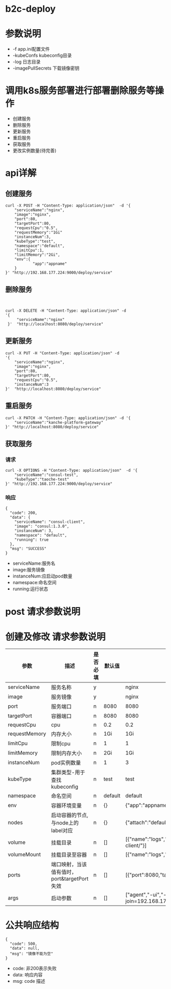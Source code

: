 # b2c-deploy

# 参数说明
* -f app.ini配置文件
* -kubeConfs kubeconfig目录
* -log 日志目录
* -imagePullSecrets 下载镜像密钥


# 调用k8s服务部署进行部署删除服务等操作
* 创建服务
* 删除服务
* 更新服务
* 重启服务
* 获取服务
* 更改实例数量(待完善)


# api详解
## 创建服务
```
curl -X POST -H "Content-Type: application/json"  -d '{
    "serviceName":"nginx",
    "image":"nginx",
    "port":80,
    "targetPort":80,
    "requestCpu":"0.5",
    "requestMemory":"1Gi"
    "instanceNum":3,
    "kubeType":"test",
    "namespace":"default",
    "limitCpu":1,
    "limitMemory":"2Gi",
    "env":{
            "app":"appname"
    }
}' "http://192.168.177.224:9000/deploy/service"
```

## 删除服务
```


curl -X DELETE -H "Content-Type: application/json" -d
'{
     "serviceName":"nginx"
 }'  "http://localhost:8080/deploy/service"
```

## 更新服务
```
curl -X PUT -H "Content-Type: application/json" -d
'{
    "serviceName":"nginx",
    "image":"nginx",
    "port":80,
    "targetPort":80,
    "requestCpu":"0.5",
    "instanceNum":3
}'  "http://localhost:8080/deploy/service"
```

## 重启服务
```
curl -X PATCH -H "Content-Type: application/json" -d '{
    "serviceName":"kanche-platform-gateway"
}' "http://localhost:8080/deploy/service"
```

## 获取服务
### 请求
```
curl -X OPTIONS -H "Content-Type: application/json"  -d '{
    "serviceName":"consul-test",
    "kubeType":"taoche-test"
}' "http://192.168.177.224:9000/deploy/service"
```
### 响应
```
{
  "code": 200,
  "data": {
    "serviceName": "consul-client",
    "image": "consul:1.3.0",
    "instanceNum": 3,
    "namespace": "default",
    "running": true
  },
  "msg": "SUCCESS"
}
```
* serviceName:服务名
* image:服务镜像
* instanceNum:应启动pod数量
* namespace:命名空间
* running:运行状态



# post 请求参数说明
# 创建及修改 请求参数说明
|参数|描述|是否必填|默认值|参考值|
|--|--|--|--|--|
|serviceName|服务名称|y||nginx|
|image|服务镜像|y||nginx|
|port|服务端口|n|8080|8080|
|targetPort|容器端口|n|8080|8080|
|requestCpu|cpu|n|0.2|0.2|
|requestMemory|内存大小|n|1Gi|1Gi|
|limitCpu|限制cpu|n|1|1|
|limitMemory|限制内存大小|n|2Gi|1Gi|
|instanceNum|pod实例数量|n|1|3|
|kubeType|集群类型-用于查找kubeconfig|n|test|test|
|namespace|命名空间|n|default|default|
|env|容器环境变量|n|{}|{"app":"appname"}|
|nodes|启动容器的节点,与node上的label对应|n|{}|{"attach":"default"}|
|volume|挂载目录|n|[]|[{"name":"logs","hostPath":"/data1/logs/consul-client/"}]|
|volumeMount|挂载目录至容器|n|[]|[{"name":"logs","mountPath":"/mnt"}]|
|ports|端口映射，当该值有值时，port&targetPort失效|n|[]|[{"port":8080,"targetPort":8080}]|
|args|启动参数|n|[]|["agent","-ui","-client=0.0.0.0","-join=192.168.177.224"]|


# 公共响应结构
```
{
  "code": 500,
  "data": null,
  "msg": "镜像不能为空"
}
```
* code: 非200表示失败
* data: 响应内容
* msg: code 描述
